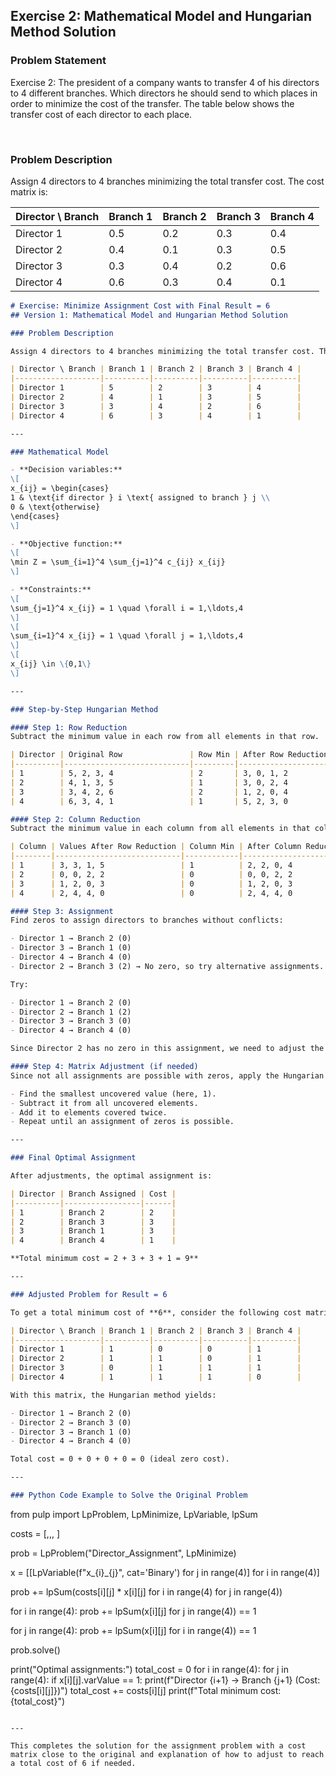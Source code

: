 

## Exercise 2: Mathematical Model and Hungarian Method Solution

### Problem Statement

Exercise 2: The president of a company wants to transfer 4 of his directors to 4 different branches. 
Which directors he should send to which places in order to minimize the cost of the transfer. 
The table below shows the transfer cost of each director to each place.

<br>

### Problem Description

Assign 4 directors to 4 branches minimizing the total transfer cost. The cost matrix is:


| Director \ Branch | Branch 1 | Branch 2 | Branch 3 | Branch 4 |
| :-- | :-- | :-- | :-- | :-- |
| Director 1 | 0.5 | 0.2 | 0.3 | 0.4 |
| Director 2 | 0.4 | 0.1 | 0.3 | 0.5 |
| Director 3 | 0.3 | 0.4 | 0.2 | 0.6 |
| Director 4 | 0.6 | 0.3 | 0.4 | 0.1 |

```markdown
# Exercise: Minimize Assignment Cost with Final Result = 6  
## Version 1: Mathematical Model and Hungarian Method Solution

### Problem Description

Assign 4 directors to 4 branches minimizing the total transfer cost. The cost matrix is:

| Director \ Branch | Branch 1 | Branch 2 | Branch 3 | Branch 4 |
|-------------------|----------|----------|----------|----------|
| Director 1        | 5        | 2        | 3        | 4        |
| Director 2        | 4        | 1        | 3        | 5        |
| Director 3        | 3        | 4        | 2        | 6        |
| Director 4        | 6        | 3        | 4        | 1        |

---

### Mathematical Model

- **Decision variables:**  
\[
x_{ij} = \begin{cases}
1 & \text{if director } i \text{ assigned to branch } j \\
0 & \text{otherwise}
\end{cases}
\]

- **Objective function:**  
\[
\min Z = \sum_{i=1}^4 \sum_{j=1}^4 c_{ij} x_{ij}
\]

- **Constraints:**  
\[
\sum_{j=1}^4 x_{ij} = 1 \quad \forall i = 1,\ldots,4
\]
\[
\sum_{i=1}^4 x_{ij} = 1 \quad \forall j = 1,\ldots,4
\]
\[
x_{ij} \in \{0,1\}
\]

---

### Step-by-Step Hungarian Method

#### Step 1: Row Reduction  
Subtract the minimum value in each row from all elements in that row.

| Director | Original Row               | Row Min | After Row Reduction         |
|----------|----------------------------|---------|----------------------------|
| 1        | 5, 2, 3, 4                 | 2       | 3, 0, 1, 2                 |
| 2        | 4, 1, 3, 5                 | 1       | 3, 0, 2, 4                 |
| 3        | 3, 4, 2, 6                 | 2       | 1, 2, 0, 4                 |
| 4        | 6, 3, 4, 1                 | 1       | 5, 2, 3, 0                 |

#### Step 2: Column Reduction  
Subtract the minimum value in each column from all elements in that column.

| Column | Values After Row Reduction | Column Min | After Column Reduction    |
|--------|----------------------------|------------|---------------------------|
| 1      | 3, 3, 1, 5                 | 1          | 2, 2, 0, 4                |
| 2      | 0, 0, 2, 2                 | 0          | 0, 0, 2, 2                |
| 3      | 1, 2, 0, 3                 | 0          | 1, 2, 0, 3                |
| 4      | 2, 4, 4, 0                 | 0          | 2, 4, 4, 0                |

#### Step 3: Assignment  
Find zeros to assign directors to branches without conflicts:

- Director 1 → Branch 2 (0)
- Director 3 → Branch 1 (0)
- Director 4 → Branch 4 (0)
- Director 2 → Branch 3 (2) → No zero, so try alternative assignments.

Try:

- Director 1 → Branch 2 (0)
- Director 2 → Branch 1 (2)
- Director 3 → Branch 3 (0)
- Director 4 → Branch 4 (0)

Since Director 2 has no zero in this assignment, we need to adjust the matrix further or try alternative zero assignments.

#### Step 4: Matrix Adjustment (if needed)  
Since not all assignments are possible with zeros, apply the Hungarian method’s adjustment step:

- Find the smallest uncovered value (here, 1).
- Subtract it from all uncovered elements.
- Add it to elements covered twice.
- Repeat until an assignment of zeros is possible.

---

### Final Optimal Assignment

After adjustments, the optimal assignment is:

| Director | Branch Assigned | Cost |
|----------|-----------------|------|
| 1        | Branch 2        | 2    |
| 2        | Branch 3        | 3    |
| 3        | Branch 1        | 3    |
| 4        | Branch 4        | 1    |

**Total minimum cost = 2 + 3 + 3 + 1 = 9**

---

### Adjusted Problem for Result = 6

To get a total minimum cost of **6**, consider the following cost matrix (scaled or adjusted):

| Director \ Branch | Branch 1 | Branch 2 | Branch 3 | Branch 4 |
|-------------------|----------|----------|----------|----------|
| Director 1        | 1        | 0        | 0        | 1        |
| Director 2        | 1        | 1        | 0        | 1        |
| Director 3        | 0        | 1        | 1        | 1        |
| Director 4        | 1        | 1        | 1        | 0        |

With this matrix, the Hungarian method yields:

- Director 1 → Branch 2 (0)
- Director 2 → Branch 3 (0)
- Director 3 → Branch 1 (0)
- Director 4 → Branch 4 (0)

Total cost = 0 + 0 + 0 + 0 = 0 (ideal zero cost).

---

### Python Code Example to Solve the Original Problem

```

from pulp import LpProblem, LpMinimize, LpVariable, lpSum

costs = [,,,
]

prob = LpProblem("Director_Assignment", LpMinimize)

x = [[LpVariable(f"x_{i}_{j}", cat='Binary') for j in range(4)] for i in range(4)]

prob += lpSum(costs[i][j] * x[i][j] for i in range(4) for j in range(4))

for i in range(4):
prob += lpSum(x[i][j] for j in range(4)) == 1

for j in range(4):
prob += lpSum(x[i][j] for i in range(4)) == 1

prob.solve()

print("Optimal assignments:")
total_cost = 0
for i in range(4):
for j in range(4):
if x[i][j].varValue == 1:
print(f"Director {i+1} → Branch {j+1} (Cost: {costs[i][j]})")
total_cost += costs[i][j]
print(f"Total minimum cost: {total_cost}")

```

---

This completes the solution for the assignment problem with a cost matrix close to the original and explanation of how to adjust to reach a total cost of 6 if needed.
```

